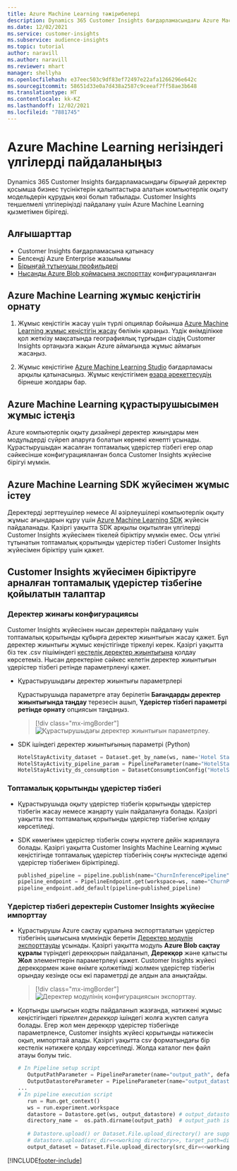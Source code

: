 ```yaml
---
title: Azure Machine Learning тәжірибелері
description: Dynamics 365 Customer Insights бағдарламасындағы Azure Machine Learning негізіндегі үлгілерді пайдаланыңыз.
ms.date: 12/02/2021
ms.service: customer-insights
ms.subservice: audience-insights
ms.topic: tutorial
author: naravill
ms.author: naravill
ms.reviewer: mhart
manager: shellyha
ms.openlocfilehash: e37eec503c9df83ef72497e22afa1266296e642c
ms.sourcegitcommit: 58651d33e0a7d438a2587c9ceeaf7ff58ae3b648
ms.translationtype: HT
ms.contentlocale: kk-KZ
ms.lasthandoff: 12/02/2021
ms.locfileid: "7881745"
---
```

# <a name="use-azure-machine-learning-based-models"></a>Azure Machine Learning негізіндегі үлгілерді пайдаланыңыз

Dynamics 365 Customer Insights бағдарламасындағы бірыңғай деректер қосымша бизнес түсініктерін қалыптастыра алатын компьютерлік оқыту модельдерін құрудың көзі болып табылады. Customer Insights теңшелмелі үлгілеріңізді пайдалану үшін Azure Machine Learning қызметімен бірігеді.

## <a name="prerequisites"></a>Алғышарттар

- Customer Insights бағдарламасына қатынасу
- Белсенді Azure Enterprise жазылымы
- [Бірыңғай тұтынушы профильдері](data-unification.md)
- [Нысанды Azure Blob қоймасына экспорттау](export-azure-blob-storage.md) конфигурацияланған

## <a name="set-up-azure-machine-learning-workspace"></a>Azure Machine Learning жұмыс кеңістігін орнату

1. Жұмыс кеңістігін жасау үшін түрлі опциялар бойынша [Azure Machine Learning жұмыс кеңістігін жасау](/azure/machine-learning/concept-workspace#-create-a-workspace) бөлімін қараңыз. Үздік өнімділікке қол жеткізу мақсатында географиялық тұрғыдан сіздің Customer Insights ортаңызға жақын Azure аймағында жұмыс аймағын жасаңыз.

1. Жұмыс кеңістігіне [Azure Machine Learning Studio](https://ml.azure.com/) бағдарламасы арқылы қатынасыңыз. Жұмыс кеңістігімен [өзара әрекеттесудің](/azure/machine-learning/concept-workspace#tools-for-workspace-interaction) бірнеше жолдары бар.

## <a name="work-with-azure-machine-learning-designer"></a>Azure Machine Learning құрастырушысымен жұмыс істеңіз

Azure компьютерлік оқыту дизайнері деректер жиындары мен модульдерді сүйреп апаруға болатын көрнекі кенепті ұсынады. Құрастырушыдан жасалған топтамалық үдерістер тізбегі егер олар сәйкесінше конфигурацияланған болса Customer Insights жүйесіне бірігуі мүмкін. 
   
## <a name="working-with-azure-machine-learning-sdk"></a>Azure Machine Learning SDK жүйесімен жұмыс істеу

Деректерді зерттеушілер немесе AI әзірлеушілері компьютерлік оқыту жұмыс ағындарын құру үшін [Azure Machine Learning SDK](/python/api/overview/azure/ml/?preserve-view=true&view=azure-ml-py) жүйесін пайдаланады. Қазіргі уақытта SDK арқылы оқытылған үлгілерді Customer Insights жүйесімен тікелей біріктіру мүмкін емес. Осы үлгіні тұтынатын топтамалық қорытынды үдерістер тізбегі Customer Insights жүйесімен біріктіру үшін қажет.

## <a name="batch-pipeline-requirements-to-integrate-with-customer-insights"></a>Customer Insights жүйесімен біріктіруге арналған топтамалық үдерістер тізбегіне қойылатын талаптар

### <a name="dataset-configuration"></a>Деректер жинағы конфигурациясы

Customer Insights жүйесінен нысан деректерін пайдалану үшін топтамалық қорытынды құбырға деректер жиынтығын жасау қажет. Бұл деректер жиынтығы жұмыс кеңістігінде тіркелуі керек. Қазіргі уақытта біз тек .csv пішіміндегі [кестелік деректер жиынтығына](/azure/machine-learning/how-to-create-register-datasets#tabulardataset) қолдау көрсетеміз. Нысан деректеріне сәйкес келетін деректер жиынтығын үдерістер тізбегі ретінде параметрленуі қажет.
   
* Құрастырушыдағы деректер жиынтығы параметрлері
   
     Құрастырушыда параметрге атау берілетін **Бағандарды деректер жиынтығында таңдау** терезесін ашып, **Үдерістер тізбегі параметрі ретінде орнату** опциясын таңдаңыз.

     > [!div class="mx-imgBorder"]
     > ![Құрастырушыдағы деректер жиынтығын параметрлеу.](media/intelligence-designer-dataset-parameters.png "Құрастырушыдағы деректер жиынтығын параметрлеу")
   
* SDK ішіндегі деректер жиынтығының параметрі (Python)
   
   ```python
   HotelStayActivity_dataset = Dataset.get_by_name(ws, name='Hotel Stay Activity Data')
   HotelStayActivity_pipeline_param = PipelineParameter(name="HotelStayActivity_pipeline_param", default_value=HotelStayActivity_dataset)
   HotelStayActivity_ds_consumption = DatasetConsumptionConfig("HotelStayActivity_dataset", HotelStayActivity_pipeline_param)
   ```

### <a name="batch-inference-pipeline"></a>Топтамалық қорытынды үдерістер тізбегі
  
* Құрастырушыда оқыту үдерістер тізбегін қорытынды үдерістер тізбегін жасау немесе жаңарту үшін пайдалануға болады. Қазіргі уақытта тек топтамалық қорытынды үдерістер тізбегіне қолдау көрсетіледі.

* SDK көмегімен үдерістер тізбегін соңғы нүктеге дейін жариялауға болады. Қазіргі уақытта Customer Insights Machine Learning жұмыс кеңістігінде топтамалық үдерістер тізбегінің соңғы нүктесінде әдепкі үдерістер тізбегімен біріктіріледі.
   
   ```python
   published_pipeline = pipeline.publish(name="ChurnInferencePipeline", description="Published Churn Inference pipeline")
   pipeline_endpoint = PipelineEndpoint.get(workspace=ws, name="ChurnPipelineEndpoint") 
   pipeline_endpoint.add_default(pipeline=published_pipeline)
   ```

### <a name="import-pipeline-data-into-customer-insights"></a>Үдерістер тізбегі деректерін Customer Insights жүйесіне импорттау

* Құрастырушы Azure сақтау құралына экспортталатын үдерістер тізбегінің шығысына мүмкіндік беретін [Деректер модулін экспорттауды](/azure/machine-learning/algorithm-module-reference/export-data) ұсынады. Қазіргі уақытта модуль **Azure Blob сақтау құралы** түріндегі дерекқорын пайдаланып, **Дерекқор** және қатысты **Жол** элементтерін параметрлеуі қажет. Customer Insights жүйесі дерекқормен және өнімге қолжетімді жолмен үдерістер тізбегін орындау кезінде осы екі параметрді де алдын ала анықтайды.
   > [!div class="mx-imgBorder"]
   > ![Деректер модулінің конфигурациясын экспорттау.](media/intelligence-designer-importdata.png "Деректер модулінің конфигурациясын экспорттау")
   
* Қортынды шығысын кодты пайдаланып жазғанда, нәтижені жұмыс кеңістігіндегі *тіркелген дерекқор* ішіндегі жолға жүктеп салуға болады. Егер жол мен дерекқор үдерістер тізбегінде параметрленсе, Customer insights жүйесі қорытынды нәтижесін оқып, импорттай алады. Қазіргі уақытта csv форматындағы бір кестелік нәтижеге қолдау көрсетіледі. Жолда каталог пен файл атауы болуы тиіс.

   ```python
   # In Pipeline setup script
      OutputPathParameter = PipelineParameter(name="output_path", default_value="HotelChurnOutput/HotelChurnOutput.csv")
      OutputDatastoreParameter = PipelineParameter(name="output_datastore", default_value="workspaceblobstore")
   ...
   # In pipeline execution script
      run = Run.get_context()
      ws = run.experiment.workspace
      datastore = Datastore.get(ws, output_datastore) # output_datastore is parameterized
      directory_name =  os.path.dirname(output_path)  # output_path is parameterized.
      
      # Datastore.upload() or Dataset.File.upload_directory() are supported methods to uplaod the data
      # datastore.upload(src_dir=<<working directory>>, target_path=directory_name, overwrite=False, show_progress=True)
      output_dataset = Dataset.File.upload_directory(src_dir=<<working directory>>, target = (datastore, directory_name)) # Remove trailing "/" from directory_name
   ```


[!INCLUDE[footer-include](../includes/footer-banner.md)]
